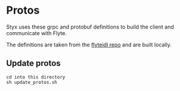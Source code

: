 # Protos

Styx uses these grpc and protobuf definitions to build the client and communicate with Flyte.

The definitions are taken from the [flyteidl repo](https://github.com/lyft/flyteidl/tree/master/protos/flyteidl) and are built locally.

## Update protos
```
cd into this directory
sh update_protos.sh
